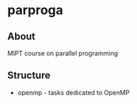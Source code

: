 # parproga
## About
MIPT course on parallel programming
## Structure
- openmp - tasks dedicated to OpenMP
